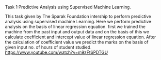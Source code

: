Task 1:Predictive Analysis using Supervised Machine Learning.

This task given by The Sparak Foundation intership to perform predictive analysis using supervised machine Learning.
Here we perform predictive analysis on the basis of linear regression equation. first we trained the machine from the past input and output data and on the basis of this we calculate coefficient and intercept value of linear regression equation. After the calculation of coefficient value we predict the marks on the basis of given input no. of hours of student studied.
https://www.youtube.com/watch?v=m9zFt6PDTGU

